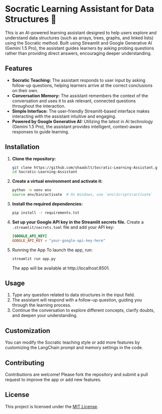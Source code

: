 # Socratic Learning Assistant for Data Structures 🧠
This is an AI-powered learning assistant designed to help users explore and understand data structures (such as arrays, trees, graphs, and linked lists) using the Socratic method. Built using Streamlit and Google Generative AI (Gemini 1.5 Pro), the assistant guides learners by asking probing questions rather than providing direct answers, encouraging deeper understanding.

## Features
- **Socratic Teaching:** The assistant responds to user input by asking follow-up questions, helping learners arrive at the correct conclusions on their own.
- **Conversation Memory:** The assistant remembers the context of the conversation and uses it to ask relevant, connected questions throughout the interaction.
- **Simple Interface:** The user-friendly Streamlit-based interface makes interacting with the assistant intuitive and engaging.
- **Powered by Google Generative AI:** Utilizing the latest in AI technology (Gemini 1.5 Pro), the assistant provides intelligent, context-aware responses to guide learning.

## Installation
1. **Clone the repository:**

    ```bash
    git clone https://github.com/shaadclt/Socratic-Learning-Assistant.git
    cd Socratic-Learning-Assistant
    ```

2. **Create a virtual environment and activate it:**

    ```bash
    python -m venv env
    source env/bin/activate  # On Windows, use `env\Scripts\activate`
    ```

3. **Install the required dependencies:**

    ```bash
    pip install -r requirements.txt
    ```

4. **Set up your Google API key in the Streamlit secrets file.**
    Create a `.streamlit/secrets.toml` file and add your API key:

    ```toml
    [GOOGLE_API_KEY]
    GOOGLE_API_KEY = "your-google-api-key-here"
    ```

5. Running the App
    To launch the app, run:
    
    ```bash
    streamlit run app.py
    ```

    The app will be available at http://localhost:8501.

## Usage
1. Type any question related to data structures in the input field.
2. The assistant will respond with a follow-up question, guiding you through the learning process.
3. Continue the conversation to explore different concepts, clarify doubts, and deepen your understanding.

## Customization
You can modify the Socratic teaching style or add more features by customizing the LangChain prompt and memory settings in the code.

## Contributing
Contributions are welcome! Please fork the repository and submit a pull request to improve the app or add new features.

## License
This project is licensed under the [MIT License](LICENSE.txt).
